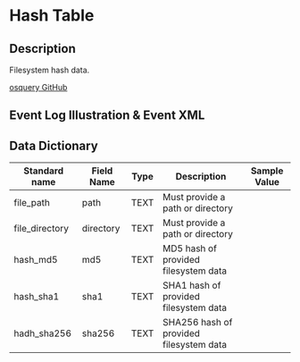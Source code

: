 # Hash Table

## Description

Filesystem hash data.

[osquery GitHub](https://github.com/facebook/osquery/blob/master/specs/hash.table)

## Event Log Illustration & Event XML

## Data Dictionary

|	Standard name	|	Field Name	|	Type	|	Description	|	Sample Value	|
| 	----------------	|	----------------	|	----------------	|	----------------	|	----------------	|
|	file_path	|	path	|	TEXT	|	Must provide a path or directory	|		|
|	file_directory	|	directory	|	TEXT	|	Must provide a path or directory	|		|
|	hash_md5	|	md5	|	TEXT	|	MD5 hash of provided filesystem data	|		|
|	hash_sha1	|	sha1	|	TEXT	|	SHA1 hash of provided filesystem data	|		|
|	hadh_sha256	|	sha256	|	TEXT	|	SHA256 hash of provided filesystem data	|		|